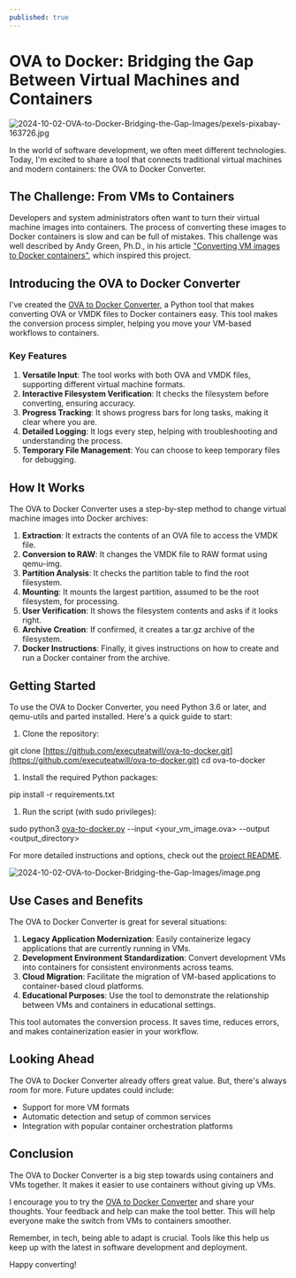 ```yaml
---
published: true
---
```


# OVA to Docker: Bridging the Gap Between Virtual Machines and Containers

![2024-10-02-OVA-to-Docker-Bridging-the-Gap-Images/pexels-pixabay-163726.jpg](pexels-pixabay-163726.jpg)

In the world of software development, we often meet different technologies. Today, I'm excited to share a tool that connects traditional virtual machines and modern containers: the OVA to Docker Converter.

## The Challenge: From VMs to Containers

Developers and system administrators often want to turn their virtual machine images into containers. The process of converting these images to Docker containers is slow and can be full of mistakes. This challenge was well described by Andy Green, Ph.D., in his article ["Converting VM images to Docker containers"](https://andygreen.phd/2022/01/26/converting-vm-images-to-docker-containers/), which inspired this project.

## Introducing the OVA to Docker Converter

I've created the [OVA to Docker Converter](https://github.com/executeatwill/ova-to-docker), a Python tool that makes converting OVA or VMDK files to Docker containers easy. This tool makes the conversion process simpler, helping you move your VM-based workflows to containers.

### Key Features

1. **Versatile Input**: The tool works with both OVA and VMDK files, supporting different virtual machine formats.
2. **Interactive Filesystem Verification**: It checks the filesystem before converting, ensuring accuracy.
3. **Progress Tracking**: It shows progress bars for long tasks, making it clear where you are.
4. **Detailed Logging**: It logs every step, helping with troubleshooting and understanding the process.
5. **Temporary File Management**: You can choose to keep temporary files for debugging.

## How It Works

The OVA to Docker Converter uses a step-by-step method to change virtual machine images into Docker archives:

1. **Extraction**: It extracts the contents of an OVA file to access the VMDK file.
2. **Conversion to RAW**: It changes the VMDK file to RAW format using qemu-img.
3. **Partition Analysis**: It checks the partition table to find the root filesystem.
4. **Mounting**: It mounts the largest partition, assumed to be the root filesystem, for processing.
5. **User Verification**: It shows the filesystem contents and asks if it looks right.
6. **Archive Creation**: If confirmed, it creates a tar.gz archive of the filesystem.
7. **Docker Instructions**: Finally, it gives instructions on how to create and run a Docker container from the archive.

## Getting Started

To use the OVA to Docker Converter, you need Python 3.6 or later, and qemu-utils and parted installed. Here's a quick guide to start:

1. Clone the repository:

git clone [https://github.com/executeatwill/ova-to-docker.git](https://github.com/executeatwill/ova-to-docker.git)
cd ova-to-docker

1. Install the required Python packages:

pip install -r requirements.txt

1. Run the script (with sudo privileges):

sudo python3 [ova-to-docker.py](http://ova-to-docker.py/) --input <your_vm_image.ova> --output <output_directory>

For more detailed instructions and options, check out the [project README](https://github.com/executeatwill/ova-to-docker/blob/main/README.md).

![2024-10-02-OVA-to-Docker-Bridging-the-Gap-Images/image.png](image.png)

## Use Cases and Benefits

The OVA to Docker Converter is great for several situations:

1. **Legacy Application Modernization**: Easily containerize legacy applications that are currently running in VMs.
2. **Development Environment Standardization**: Convert development VMs into containers for consistent environments across teams.
3. **Cloud Migration**: Facilitate the migration of VM-based applications to container-based cloud platforms.
4. **Educational Purposes**: Use the tool to demonstrate the relationship between VMs and containers in educational settings.

This tool automates the conversion process. It saves time, reduces errors, and makes containerization easier in your workflow.

## Looking Ahead

The OVA to Docker Converter already offers great value. But, there's always room for more. Future updates could include:

- Support for more VM formats
- Automatic detection and setup of common services
- Integration with popular container orchestration platforms

## Conclusion

The OVA to Docker Converter is a big step towards using containers and VMs together. It makes it easier to use containers without giving up VMs.

I encourage you to try the [OVA to Docker Converter](https://github.com/executeatwill/ova-to-docker) and share your thoughts. Your feedback and help can make the tool better. This will help everyone make the switch from VMs to containers smoother.

Remember, in tech, being able to adapt is crucial. Tools like this help us keep up with the latest in software development and deployment.

Happy converting!